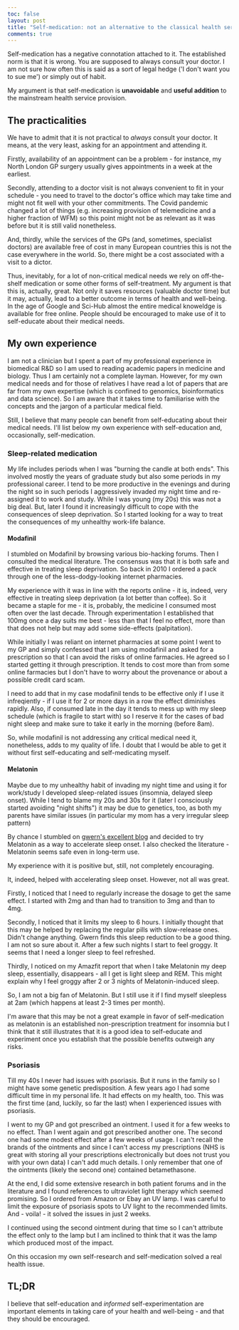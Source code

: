 ```yaml
---
toc: false
layout: post
title: "Self-medication: not an alternative to the classical health service provision but an addition to it"
comments: true
---
```

Self-medication has a negative connotation attached to it. The established norm is that it is wrong. You are supposed to always consult your doctor. I am not sure how often this is said as a sort of legal hedge ('I don't want you to sue me') or simply out of habit.

My argument is that self-medication is **unavoidable** and **useful addition** to the mainstream health service provision.

## The practicalities

We have to admit that it is not practical to *always* consult your doctor. It means, at the very least, asking for an appointment and attending it.

Firstly, availability of an appointment can be a problem - for instance, my North London GP surgery usually gives appointments in a week at the earliest.

Secondly, attending to a doctor visit is not always convenient to fit in your schedule - you need to travel to the doctor's office which may take time and might not fit well with your other commitments. The Covid pandemic changed a lot of things (e.g. increasing provision of telemedicine and a higher fraction of WFM) so this point might not be as relevant as it was before but it is still valid nonetheless.

And, thirdly, while the services of the GPs (and, sometimes, specialist doctors) are available free of cost in many European countries this is not the case everywhere in the world. So, there might be a cost associated with a visit to a dictor.

Thus, inevitably, for a lot of non-critical medical needs we rely on off-the-shelf medication or some other forms of self-treatment. My argument is that this is, actually, great. Not only it saves resources (valuable doctor time) but it may, actually, lead to a better outcome in terms of health and well-being. In the age of Google and Sci-Hub almost the entire medical knoweldge is available for free online. People should be encouraged to make use of it to self-educate about their medical needs.

## My own experience

I am not a clinician but I spent a part of my professional experience in biomedical R&D so I am used to reading academic papers in medicine and biology. Thus I am certainly not a complete layman. However, for my own medical needs and for those of relatives I have read a lot of papers that are far from my own expertise (which is confined to genomics, bioinformatics and data science). So I am aware that it takes time to familiarise with the concepts and the jargon of a particular medical field.

Still, I believe that many people can benefit from self-educating about their medical needs. I'll list below my own experience with self-education and, occasionally, self-medication.

### Sleep-related medication

My life includes periods when I was "burning the candle at both ends". This involved mostly the years of graduate study but also some periods in my professional career. I tend to be more productive in the evenings and during the night so in such periods I aggressively invaded my night time and re-assigned it to work and study. While I was young (my 20s) this was not a big deal. But, later I found it increasingly difficult to cope with the consequences of sleep deprivation. So I started looking for a way to treat the consequences of my unhealthy work-life balance.

#### Modafinil

I stumbled on Modafinil by browsing various bio-hacking forums. Then I consulted the medical literature. The consensus was that it is both safe and effective in treating sleep deprivation. So back in 2010 I ordered a pack through one of the less-dodgy-looking internet pharmacies.

My experience with it was in line with the reports online - it is, indeed, very effective in treating sleep deprivation (a lot better than coffee). So it became a staple for me - it is, probably, the medicine I consumed most often over the last decade. Through experimentation I established that 100mg once a day suits me best - less than that I feel no effect, more than that does not help but may add some side-effects (palpitation).

While initially I was reliant on internet pharmacies at some point I went to my GP and simply confessed that I am using modafinil and asked for a prescription so that I can avoid the risks of online farmacies. He agreed so I started getting it through prescription. It tends to cost more than from some online farmacies but I don't have to worry about the provenance or about a possible credit card scam.

I need to add that in my case modafinil tends to be effective only if I use it infreqiently - if I use it for 2 or more days in a row the effect diminishes rapidly. Also, if consumed late in the day it tends to mess up with my sleep schedule (which is fragile to start with) so I reserve it for the cases of bad night sleep and make sure to take it early in the morning (before 8am).

So, while modafinil is not addressing any critical medical need it, nonetheless, adds to my quality of life. I doubt that I would be able to get it without first self-educating and self-medicating myself.

#### Melatonin

Maybe due to my unhealthy habit of invading my night time and using it for work/study I developed sleep-related issues (insomnia, delayed sleep onset). While I tend to blame my 20s and 30s for it (later I consciously started avoiding "night shifts") it may be due to genetics, too, as both my parents have similar issues (in particular my mom has a very irregular sleep pattern)

By chance I stumbled on [gwern's excellent blog](https://www.gwern.net/Nootropics) and decided to try Melatonin as a way to accelerate sleep onset. I also checked the literature - Melatonin seems safe even in long-term use.

My experience with it is positive but, still, not completely encouraging.

It, indeed, helped with accelerating sleep onset. However, not all was great.

Firstly, I noticed that I need to regularly increase the dosage to get the same effect. I started with 2mg and than had to transition to 3mg and than to 4mg. 

Secondly, I noticed that it limits my sleep to 6 hours. I initially thought that this may be helped by replacing the regular pills with slow-release ones. Didn't change anything. Gwern finds this sleep reduction to be a good thing. I am not so sure about it. After a few such nights I start to feel groggy. It seems that I need a longer sleep to feel refreshed.

Thirdly, I noticed on my Amazfit report that when I take Melatonin my deep sleep, essentially, disappears - all I get is light sleep and REM. This might explain why I feel groggy after 2 or 3 nights of Melatonin-induced sleep.

So, I am not a big fan of Melatonin. But I still use it if I find myself sleepless at 2am (which happens at least 2-3 times per month).

I'm aware that this may be not a great example in favor of self-medication as melatonin is an established non-prescription treatment for insomnia but I think that it still illustrates that it is a good idea to self-educate and experiment once you establish that the possible benefits outweigh any risks.

### Psoriasis

Till my 40s I never had issues with psoriasis. But it runs in the family so I might have some genetic predisposition. A few years ago I had some difficult time in my personal life. It had effects on my health, too. This was the first time (and, luckily, so far the last) when I experienced issues with psoriasis.

I went to my GP and got prescribed an ointment. I used it for a few weeks to no effect. Than I went again and got prescribed another one. The second one had some modest effect after a few weeks of usage. I can't recall the brands of the ointments and since I can't access my prescriptions (NHS is great with storing all your prescriptions electronically but does not trust you with your own data) I can't add much details. I only remember that one of the ointments (likely the second one) contained betamethasone.

At the end, I did some extensive research in both patient forums and in the literature and I found references to ultraviolet light therapy which seemed promising. So I ordered from Amazon or Ebay an UV lamp. I was careful to limit the exposure of psoriasis spots to UV light to the recommended limits. And - voila! - it solved the issues in just 2 weeks.

I continued using the second ointment during that time so I can't attribute the effect only to the lamp but I am inclined to think that it was the lamp which produced most of the impact.

On this occasion my own self-research and self-medication solved a real health issue.

## TL;DR

I believe that self-education and *informed* self-experimentation are important elements in taking care of your health and well-being - and that they should be encouraged. 

